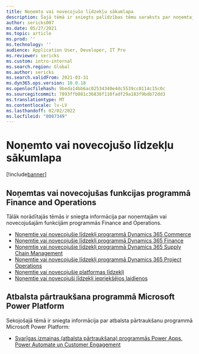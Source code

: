 ```yaml
---
title: Noņemto vai novecojušo līdzekļu sākumlapa
description: Šajā tēmā ir sniegts palīdzības tēmu saraksts par noņemtajiem vai novecojušiem līdzekļiem programmās Finance and Operations.
author: sericks007
ms.date: 05/27/2021
ms.topic: article
ms.prod: ''
ms.technology: ''
audience: Application User, Developer, IT Pro
ms.reviewer: sericks
ms.custom: intro-internal
ms.search.region: Global
ms.author: sericks
ms.search.validFrom: 2021-03-31
ms.dyn365.ops.version: 10.0.18
ms.openlocfilehash: 9beda14bb6ac02534340e4dc5539cc0114c15c0c
ms.sourcegitcommit: 7893ffb081c36838f110fadf29a183f9bdb72dd3
ms.translationtype: MT
ms.contentlocale: lv-LV
ms.lasthandoff: 02/02/2022
ms.locfileid: "8087349"
---
```

# <a name="removed-or-deprecated-features-home-page"></a>Noņemto vai novecojušo līdzekļu sākumlapa

[!include[banner](../includes/banner.md)]

## <a name="removed-or-deprecated-features-in-finance-and-operations-apps"></a>Noņemtas vai novecojušas funkcijas programmā Finance and Operations
Tālāk norādītajās tēmās ir sniegta informācija par noņemtajām vai novecojušajām funkcijām programmās Finance and Operations.

- [Noņemtie vai novecojušie līdzekļi programmā Dynamics 365 Commerce](../../../commerce/get-started/removed-deprecated-features-commerce.md)
- [Noņemtie vai novecojušie līdzekļi programmā Dynamics 365 Finance](../../../finance/get-started/removed-deprecated-features-finance.md)
- [Noņemtie vai novecojušie līdzekļi programmā Dynamics 365 Supply Chain Management](../../../supply-chain/get-started/removed-deprecated-features-scm-updates.md)
- [Noņemtie vai novecojušie līdzekļi programmā Dynamics 365 Project Operations](/dynamics365/project-operations/whats-new/removed-depreciated-features-project)
- [Noņemtie vai novecojušie platformas līdzekļi](../../dev-itpro/get-started/removed-deprecated-features-platform-updates.md)
- [Noņemtie vai novecojuši līdzekļi iepriekšējos laidienos](../../dev-itpro/migration-upgrade/deprecated-features.md)

## <a name="deprecations-in-the-microsoft-power-platform"></a>Atbalsta pārtraukšana programmā Microsoft Power Platform
Sekojošajā tēmā ir sniegta informācija par atbalsta pārtraukšanu programmā Microsoft Power Platform:

- [Svarīgas izmaiņas (atbalsta pārtraukšana) programmās Power Apps, Power Automate un Customer Engagement](/power-platform/important-changes-coming)
